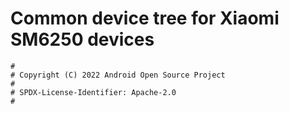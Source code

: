 # Common device tree for Xiaomi SM6250 devices

```
#
# Copyright (C) 2022 Android Open Source Project
#
# SPDX-License-Identifier: Apache-2.0
#
```
